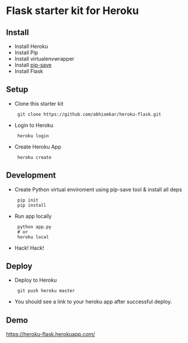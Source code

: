 Flask starter kit for Heroku
============================

Install
-------

 - Install Heroku
 - Install Pip
 - Install virtualenvwrapper
 - Install [pip-save](https://github.com/abhiomkar/pip-save)
 - Install Flask

Setup
-----

 - Clone this starter kit 

        git clone https://github.com/abhiomkar/heroku-flask.git

 - Login to Heroku

        heroku login

 - Create Heroku App

        heroku create

Development
-----------

 - Create Python virtual enviroment using pip-save tool & install all deps

        pip init
        pip install
 
 - Run app locally

        python app.py
        # or
        heroku local
 
 - Hack! Hack!
  

Deploy
------

 - Deploy to Heroku

        git push heroku master

 - You should see a link to your heroku app after successful deploy.

Demo
----

https://heroku-flask.herokuapp.com/
